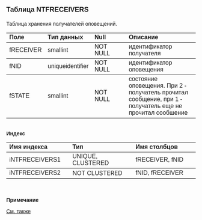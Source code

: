 ﻿<html>
<head>
<title>Таблица NTFRECEIVERS</title>
</head>

<body>

<h1><font size="4" face="Arial">Таблица NTFRECEIVERS</font></h1>

<p><font face="Arial">Таблицa хранения получателей оповещений.<br>
</font></p>

<table border="1" cellPadding="5" cols="2" frame="below" rules="rows">
<TBODY>
  <tr vAlign="top">
    <td class="label" width="20%"><font face="Arial"><b>Поле</b></font></td>
    <td class="label" width="20%"><font face="Arial"><strong>Тип 
	данных</strong></font></td>
    <td class="label" width="20%"><font face="Arial"><strong>Null</strong></font></td>
    <td class="label" width="40%"><font face="Arial"><strong>Описание</strong></font></td>
  </tr>
  <tr>
    <td width="20%"><font face="Arial">fRECEIVER</font></td>
    <td width="20%"><font face="Arial">smallint</font></td>
    <td width="20%"><font face="Arial">NOT NULL</font></td>
    <td width="40%"><font face="Arial">идентификатор получателя</font></td>
  </tr>
  <tr>
    <td width="20%"><font face="Arial">fNID</font></td>
    <td width="20%"><font face="Arial">uniqueidentifier</font></td>
    <td width="20%"><font face="Arial">NOT NULL</font></td>
    <td width="40%"><font face="Arial">идентификатор оповещения</font></td>
  </tr>
  <tr>
    <td width="20%"><font face="Arial">fSTATE</font></td>
    <td width="20%"><font face="Arial">smallint</font></td>
    <td width="20%"><font face="Arial">NOT NULL</font></td>
    <td width="40%"><font face="Arial">состояние оповещения. При 2 - 
	получатель прочитал сообщение, при 1 - получатель еще не прочитал сообшение</font></td>
  </tr>
</TBODY>
</table>

<p class="label"><font face="Arial"><b><br>
Индекс</b></font></p>

<table border="1" cellPadding="5" cols="2" frame="below" rules="rows">
  <tr vAlign="top">
    <td class="label" width="33%"><font face="Arial"><b>Имя индекса</b></font></td>
    <td class="label" width="33%"><font face="Arial"><strong>Тип </strong></font></td>
    <td class="label" width="33%"><font face="Arial"><strong>Имя 
	столбцов</strong></font></td>
  </tr>
  <tr>
    <td width="33%"><font face="Arial">iNTFRECEIVERS1</font></td>
    <td width="33%"><font face="Arial">UNIQUE,&nbsp; CLUSTERED</font></td>
    <td width="33%"><font face="Arial">fRECEIVER, fNID</font></td>
  </tr>
  <tr>
    <td width="33%"><font face="Arial">iNTFRECEIVERS2</font></td>
    <td width="33%">NOT CLUSTERED</td>
    <td width="33%"><font face="Arial">fNID, fRECEIVER</font></td>
  </tr>
</table>

<p class="label"><font face="Arial"><b><br>
<br>
Примечание</b></font></p>

<p class="label"><font face="Arial"><a href="database_scheme.html">См. 
также</a></font></p>
</body>
</html>
